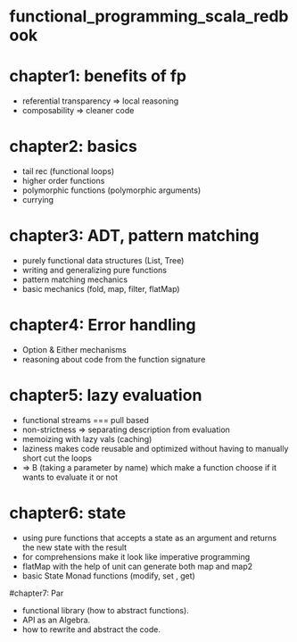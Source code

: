 # functional_programming_scala_redbook
# chapter1: benefits of fp
- referential transparency => local reasoning
- composability => cleaner code

# chapter2: basics
- tail rec (functional loops)
- higher order functions
- polymorphic functions (polymorphic arguments)
- currying

# chapter3: ADT, pattern matching
- purely functional data structures (List, Tree)
- writing and generalizing pure functions
- pattern matching mechanics
- basic mechanics (fold, map, filter, flatMap)

# chapter4: Error handling

- Option & Either mechanisms
- reasoning about code from the function signature
# chapter5: lazy evaluation
- functional streams === pull based
- non-strictness => separating description from evaluation
- memoizing with lazy vals (caching)
- laziness makes code reusable and optimized without having to manually short cut the loops
- => B (taking a parameter by name) which make a function choose if it wants to evaluate it or not 

# chapter6: state
- using pure functions that accepts a state as an argument and returns the new state with the result
- for comprehensions make it look like imperative programming
- flatMap with the help of unit can generate both map and map2
- basic State Monad functions (modify, set , get)

#chapter7: Par
- functional library (how to abstract functions).
- API as an Algebra.
- how to rewrite and abstract the code.
